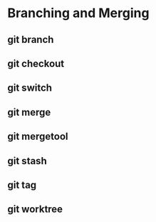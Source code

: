 # Branching and Merging

## git branch

## git checkout

## git switch

## git merge

## git mergetool

## git stash

## git tag

## git worktree
